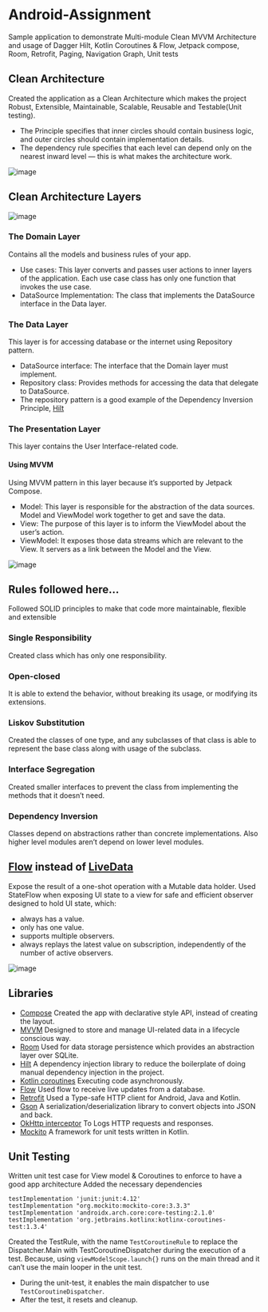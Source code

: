 # Android-Assignment

Sample application to demonstrate Multi-module Clean MVVM Architecture and usage of Dagger Hilt, Kotlin Coroutines &amp; Flow, Jetpack compose, Room, Retrofit, Paging, Navigation Graph, Unit tests

## Clean Architecture

Created the application as a Clean Architecture which makes the  project Robust, Extensible, Maintainable, Scalable, Reusable and Testable(Unit testing).

* The Principle specifies that inner circles should contain business logic, and outer circles should contain implementation details.
* The dependency rule specifies that each level can depend only on the nearest inward level — this is what makes the architecture work.

![image](https://user-images.githubusercontent.com/26491505/138539745-1be43639-a348-44da-8df6-4ac1d322591e.png)

## Clean Architecture Layers

![image](https://camo.githubusercontent.com/1ae8ec4dbeb4e88d34e8ae78d1260fba00a965af9158f4fe50c34dbfef4873b4/68747470733a2f2f75706c6f6164732e746f7074616c2e696f2f626c6f672f696d6167652f3132373630382f746f7074616c2d626c6f672d696d6167652d313534333431333637313739342d38303939336131396665613937343737353234373633633930386235306137612e706e67)

### The Domain Layer

Contains all the models and business rules of your app.

* Use cases: This layer converts and passes user actions to inner layers of the application. Each use case class has only one function that invokes the use case.
* DataSource Implementation: The class that implements the DataSource interface in the Data layer.

### The Data Layer

This layer is for accessing database or the internet using Repository pattern.

* DataSource interface: The interface that the Domain layer must implement.
* Repository class: Provides methods for accessing the data that delegate to DataSource.
* The repository pattern is a good example of the Dependency Inversion Principle, [Hilt](https://developer.android.com/training/dependency-injection/hilt-android)

### The Presentation Layer

This layer contains the User Interface-related code.

#### Using MVVM

Using MVVM pattern in this layer because it’s supported by Jetpack Compose.

* Model: This layer is responsible for the abstraction of the data sources. Model and ViewModel work together to get and save the data.
* View: The purpose of this layer is to inform the ViewModel about the user’s action.
* ViewModel: It exposes those data streams which are relevant to the View. It servers as a link between the Model and the View.

![image](https://user-images.githubusercontent.com/26491505/137802023-883c2834-3b90-479a-ada8-f8ad129d4021.png)

## Rules followed here...

Followed SOLID principles to make that code more maintainable, flexible and extensible

### Single Responsibility 

Created class which has only one responsibility.

### Open-closed

It is able to extend the behavior, without breaking its usage, or modifying its extensions.

### Liskov Substitution

Created the classes of one type, and any subclasses of that class is able to represent the base class along with usage of the subclass.

### Interface Segregation

Created smaller interfaces to prevent the class from implementing the methods that it doesn’t need.

### Dependency Inversion

Classes depend on abstractions rather than concrete implementations. Also higher level modules aren’t depend on lower level modules.

## [Flow](https://developer.android.com/kotlin/flow) instead of [LiveData](https://developer.android.com/topic/libraries/architecture/livedata)

Expose the result of a one-shot operation with a Mutable data holder. Used StateFlow when exposing UI state to a view for safe and efficient observer designed to hold UI state, which:

* always has a value.
* only has one value.
* supports multiple observers.
* always replays the latest value on subscription, independently of the number of active observers.

![image](https://miro.medium.com/max/1400/0*Hf3EmJ8gchpSy6nd)

## Libraries

* [Compose](https://developer.android.com/jetpack/compose) Created the app with declarative style API, instead of creating the layout.
* [MVVM](https://developer.android.com/topic/libraries/architecture/viewmodel) Designed to store and manage UI-related data in a lifecycle conscious way.
* [Room](https://developer.android.com/topic/libraries/architecture/room) Used for data storage persistence which provides an abstraction layer over SQLite.
* [Hilt](https://developer.android.com/training/dependency-injection/hilt-android) A dependency injection library to reduce the boilerplate of doing manual dependency injection in the project.
* [Kotlin coroutines](https://developer.android.com/kotlin/coroutines) Executing code asynchronously.
* [Flow](https://developer.android.com/kotlin/flow) Used flow to receive live updates from a database.
* [Retrofit](https://square.github.io/retrofit/) Used a Type-safe HTTP client for Android, Java and Kotlin.
* [Gson](https://github.com/google/gson) A serialization/deserialization library to convert objects into JSON and back.
* [OkHttp interceptor](https://github.com/square/okhttp/tree/master/okhttp-logging-interceptor) To Logs HTTP requests and responses.
* [Mockito](https://github.com/mockito/mockito) A framework for unit tests written in Kotlin.

## Unit Testing

Written unit test case for View model & Coroutines to enforce to have a good app architecture
Added the necessary dependencies

    testImplementation 'junit:junit:4.12'
    testImplementation "org.mockito:mockito-core:3.3.3"
    testImplementation 'androidx.arch.core:core-testing:2.1.0'
    testImplementation 'org.jetbrains.kotlinx:kotlinx-coroutines-test:1.3.4'

Created the TestRule, with the name `TestCoroutineRule` to replace the Dispatcher.Main with TestCoroutineDispatcher during the execution of a test. Because, using `viewModelScope.launch{}` runs on the main thread and it can’t use the main looper in the unit test.
* During the unit-test, it enables the main dispatcher to use `TestCoroutineDispatcher`.
* After the test, it resets and cleanup.